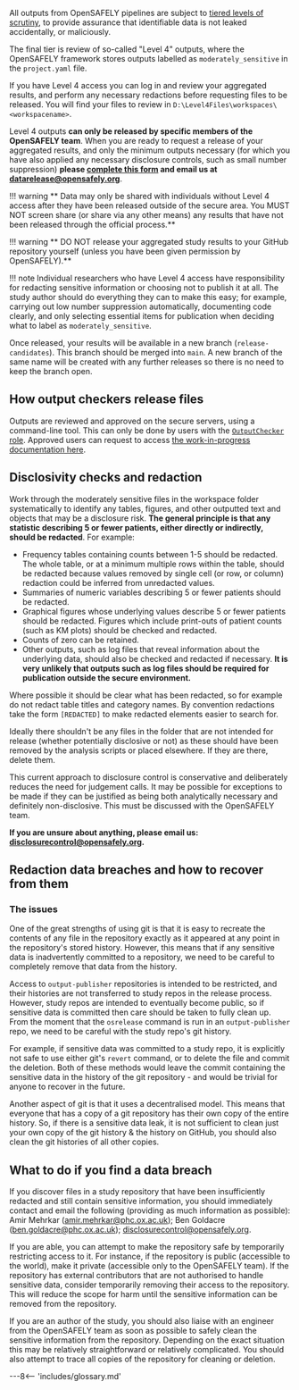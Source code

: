 All outputs from OpenSAFELY pipelines are subject to [tiered levels of scrutiny](security-levels.md), to provide assurance that identifiable data is not leaked accidentally, or maliciously.

The final tier is review of so-called "Level 4" outputs, where the OpenSAFELY framework stores outputs labelled as `moderately_sensitive` in the `project.yaml` file.

If you have Level 4 access you can log in and review your aggregated results, and perform any necessary redactions before requesting files to be released. 
You will find your files to review in `D:\Level4Files\workspaces\<workspacename>`.

Level 4 outputs **can only be released by specific members of the OpenSAFELY team**. When you are ready to request a release of your aggregated results, and only the minimum outputs necessary (for which you have also applied any necessary disclosure controls, such as small number suppression) **please [complete this form](documents/OpenSAFELY_Output_Review_Form_15_11_21.docx) and email us at <datarelease@opensafely.org>**.

!!! warning
    ** Data may only be shared with individuals without Level 4 access after they have been released outside of the secure area. You MUST NOT screen share (or share via any other means) any results that have not been released through the official process.**

!!! warning
    ** DO NOT release your aggregated study results to your GitHub repository yourself (unless you have been given permission by OpenSAFELY).**

!!! note
    Individual researchers who have Level 4 access have responsibility for redacting sensitive information or choosing not to publish it at all. The study author should do everything they can to make this easy; for example, carrying out low number suppression automatically, documenting code clearly, and only selecting essential items for publication when deciding what to label as `moderately_sensitive`.
    
Once released, your results will be available in a new branch (`release-candidates`). This branch should be merged into `main`. A new branch of the same name will be created with any further releases so there is no need to keep the branch open.

## How output checkers release files

Outputs are reviewed and approved on the secure servers, using a command-line tool. This can only be done by users with the [`OutputChecker` role](permissions.md). Approved users can request to access [the work-in-progress documentation here](https://docs.google.com/document/d/16E-TBeK19njc5-SfvWG60AihmpieIscCm_kFG7JeeP8/edit).

## Disclosivity checks and redaction

Work through the moderately sensitive files in the workspace folder systematically to identify any tables, figures, and other outputted text and objects that may be a disclosure risk. 
**The general principle is that any statistic describing 5 or fewer patients, either directly or indirectly, should be redacted**.
For example: 

  * Frequency tables containing counts between 1-5 should be redacted. The whole table, or at a minimum multiple rows within the table, should be redacted because values removed by single cell (or row, or column) redaction could be inferred from unredacted values. 
  * Summaries of numeric variables describing 5 or fewer patients should be redacted. 
  * Graphical figures whose underlying values describe 5 or fewer patients should be redacted. Figures which include print-outs of patient counts (such as KM plots) should be checked and redacted. 
  * Counts of zero can be retained. 
  * Other outputs, such as log files that reveal information about the underlying data, should also be checked and redacted if necessary. **It is very unlikely that outputs such as log files should be required for publication outside the secure environment.**

Where possible it should be clear what has been redacted, so for example do not redact table titles and category names. 
By convention redactions take the form `[REDACTED]` to make redacted elements easier to search for.
	
Ideally there shouldn't be any files in the folder that are not intended for release (whether potentially disclosive or not) as these should have been removed by the analysis scripts or placed elsewhere. 
If they are there, delete them.

This current approach to disclosure control is conservative and deliberately reduces the need for judgement calls. 
It may be possible for exceptions to be made if they can be justified as being both analytically necessary and definitely non-disclosive. This must be discussed with the OpenSAFELY team.

**If you are unsure about anything, please email us: <disclosurecontrol@opensafely.org>.**

## Redaction data breaches and how to recover from them

### The issues

One of the great strengths of using git is that it is easy to recreate the contents of any file in the repository exactly as it appeared at any point in the repository's stored history. However, this means that if any sensitive data is inadvertently committed to a repository, we need to be careful to completely remove that data from the history.

Access to `output-publisher` repositories is intended to be restricted, and their histories are not transferred to study repos in the release process. However, study repos are intended to eventually become public, so if sensitive data is committed then care should be taken to fully clean up. From the moment that the `osrelease` command is run in an `output-publisher` repo, we need to be careful with the study repo's git history.

For example, if sensitive data was committed to a study repo, it is explicitly not safe to use either git's `revert` command, or to delete the file and commit the deletion. Both of these methods would leave the commit containing the sensitive data in the history of the git repository - and would be trivial for anyone to recover in the future.

Another aspect of git is that it uses a decentralised model. This means that everyone that has a copy of a git repository has their own copy of the entire history. So, if there is a sensitive data leak, it is not sufficient to clean just your own copy of the git history & the history on GitHub, you should also clean the git histories of all other copies.

## What to do if you find a data breach

If you discover files in a study repository that have been insufficiently redacted and still contain sensitive information, you should immediately contact and email the following (providing as much information as possible): Amir Mehrkar (<amir.mehrkar@phc.ox.ac.uk>); Ben Goldacre (<ben.goldacre@phc.ox.ac.uk>); <disclosurecontrol@opensafely.org>.

If you are able, you can attempt to make the repository safe by temporarily restricting access to it. For instance, if the repository is public (accessible to the world), make it private (accessible only to the OpenSAFELY team). If the repository has external contributors that are not authorised to handle sensitive data, consider temporarily removing their access to the repository. This will reduce the scope for harm until the sensitive information can be removed from the repository.

If you are an author of the study, you should also liaise with an engineer from the OpenSAFELY team as soon as possible to safely clean the sensitive information from the repository. Depending on the exact situation this may be relatively straightforward or relatively complicated. You should also attempt to trace all copies of the repository for cleaning or deletion.

---8<-- 'includes/glossary.md'
